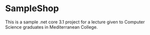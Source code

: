 # SampleShop
This is a sample .net core 3.1 project for a lecture given to Computer Science graduates in Mediterranean College.
